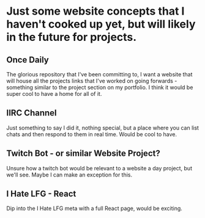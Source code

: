 # Just some website concepts that I haven't cooked up yet, but will likely in the future for projects.

## Once Daily

The glorious repository that I've been committing to, I want a website that will house all the projects links that I've worked on going forwards - something similar to the project section on my portfolio. I think it would be super cool to have a home for all of it.

## IIRC Channel

Just something to say I did it, nothing special, but a place where you can list chats and then respond to them in real time. Would be cool to have.

## Twitch Bot - or similar Website Project?

Unsure how a twitch bot would be relevant to a website a day project, but we'll see. Maybe I can make an exception for this.

## I Hate LFG - React

Dip into the I Hate LFG meta with a full React page, would be exciting.
